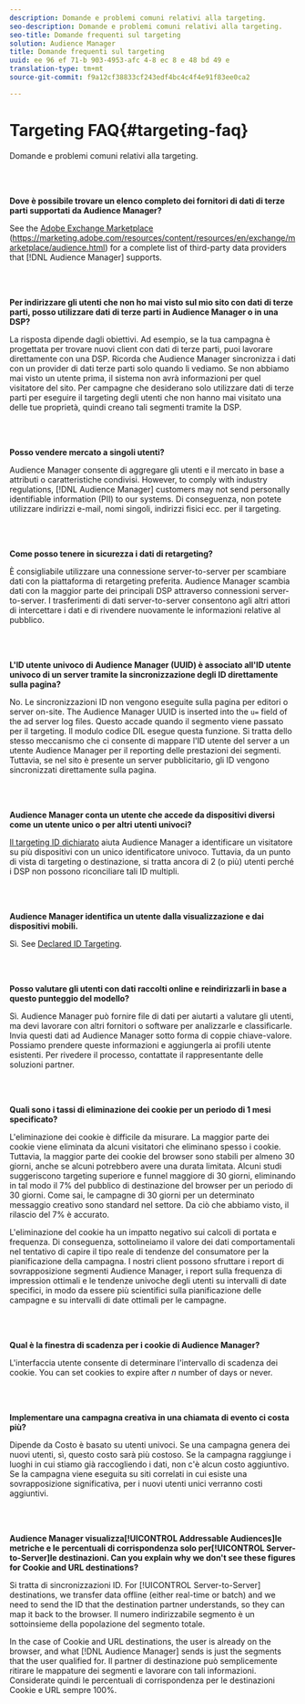 ```yaml
---
description: Domande e problemi comuni relativi alla targeting.
seo-description: Domande e problemi comuni relativi alla targeting.
seo-title: Domande frequenti sul targeting
solution: Audience Manager
title: Domande frequenti sul targeting
uuid: ee 96 ef 71-b 903-4953-afc 4-8 ec 8 e 48 bd 49 e
translation-type: tm+mt
source-git-commit: f9a12cf38833cf243edf4bc4c4f4e91f83ee0ca2

---
```



# Targeting FAQ{#targeting-faq}

Domande e problemi comuni relativi alla targeting.

<br> 

<!-- 

faq_targeting.xml

 -->

**Dove è possibile trovare un elenco completo dei fornitori di dati di terze parti supportati da Audience Manager?**

See the [Adobe Exchange Marketplace](https://marketing.adobe.com/resources/content/resources/en/exchange/marketplace/audience.html) (https://marketing.adobe.com/resources/content/resources/en/exchange/marketplace/audience.html) for a complete list of third-party data providers that [!DNL Audience Manager] supports.

<br> 

**Per indirizzare gli utenti che non ho mai visto sul mio sito con dati di terze parti, posso utilizzare dati di terze parti in Audience Manager o in una DSP?**

La risposta dipende dagli obiettivi. Ad esempio, se la tua campagna è progettata per trovare nuovi client con dati di terze parti, puoi lavorare direttamente con una DSP. Ricorda che Audience Manager sincronizza i dati con un provider di dati terze parti solo quando li vediamo. Se non abbiamo mai visto un utente prima, il sistema non avrà informazioni per quel visitatore del sito. Per campagne che desiderano solo utilizzare dati di terze parti per eseguire il targeting degli utenti che non hanno mai visitato una delle tue proprietà, quindi creano tali segmenti tramite la DSP.

<br> 

**Posso vendere mercato a singoli utenti?**

Audience Manager consente di aggregare gli utenti e il mercato in base a attributi o caratteristiche condivisi. However, to comply with industry regulations, [!DNL Audience Manager] customers may not send personally identifiable information (PII) to our systems. Di conseguenza, non potete utilizzare indirizzi e-mail, nomi singoli, indirizzi fisici ecc. per il targeting.

<br> 

**Come posso tenere in sicurezza i dati di retargeting?**

È consigliabile utilizzare una connessione server-to-server per scambiare dati con la piattaforma di retargeting preferita. Audience Manager scambia dati con la maggior parte dei principali DSP attraverso connessioni server-to-server. I trasferimenti di dati server-to-server consentono agli altri attori di intercettare i dati e di rivendere nuovamente le informazioni relative al pubblico.

<br> 

**L'ID utente univoco di Audience Manager (UUID) è associato all'ID utente univoco di un server tramite la sincronizzazione degli ID direttamente sulla pagina?**

No. Le sincronizzazioni ID non vengono eseguite sulla pagina per editori o server on-site. The Audience Manager UUID is inserted into the `u=` field of the ad server log files. Questo accade quando il segmento viene passato per il targeting. Il modulo codice DIL esegue questa funzione. Si tratta dello stesso meccanismo che ci consente di mappare l'ID utente del server a un utente Audience Manager per il reporting delle prestazioni dei segmenti. Tuttavia, se nel sito è presente un server pubblicitario, gli ID vengono sincronizzati direttamente sulla pagina.

<br> 

**Audience Manager conta un utente che accede da dispositivi diversi come un utente unico o per altri utenti univoci?**

[Il targeting ID dichiarato](../features/declared-ids.md#declared-id-targeting) aiuta Audience Manager a identificare un visitatore su più dispositivi con un unico identificatore univoco. Tuttavia, da un punto di vista di targeting o destinazione, si tratta ancora di 2 (o più) utenti perché i DSP non possono riconciliare tali ID multipli.

<br> 

**Audience Manager identifica un utente dalla visualizzazione e dai dispositivi mobili.**

Sì. See [Declared ID Targeting](../features/declared-ids.md#declared-id-targeting).

<br> 

**Posso valutare gli utenti con dati raccolti online e reindirizzarli in base a questo punteggio del modello?**

Sì. Audience Manager può fornire file di dati per aiutarti a valutare gli utenti, ma devi lavorare con altri fornitori o software per analizzarle e classificarle. Invia questi dati ad Audience Manager sotto forma di coppie chiave-valore. Possiamo prendere queste informazioni e aggiungerla ai profili utente esistenti. Per rivedere il processo, contattate il rappresentante delle soluzioni partner.

<br> 

**Quali sono i tassi di eliminazione dei cookie per un periodo di 1 mesi specificato?**

L'eliminazione dei cookie è difficile da misurare. La maggior parte dei cookie viene eliminata da alcuni visitatori che eliminano spesso i cookie. Tuttavia, la maggior parte dei cookie del browser sono stabili per almeno 30 giorni, anche se alcuni potrebbero avere una durata limitata. Alcuni studi suggeriscono targeting superiore e funnel maggiore di 30 giorni, eliminando in tal modo il 7% del pubblico di destinazione del browser per un periodo di 30 giorni. Come sai, le campagne di 30 giorni per un determinato messaggio creativo sono standard nel settore. Da ciò che abbiamo visto, il rilascio del 7% è accurato.

L'eliminazione del cookie ha un impatto negativo sui calcoli di portata e frequenza. Di conseguenza, sottolineiamo il valore dei dati comportamentali nel tentativo di capire il tipo reale di tendenze del consumatore per la pianificazione della campagna. I nostri client possono sfruttare i report di sovrapposizione segmenti Audience Manager, i report sulla frequenza di impression ottimali e le tendenze univoche degli utenti su intervalli di date specifici, in modo da essere più scientifici sulla pianificazione delle campagne e su intervalli di date ottimali per le campagne.

<br> 

**Qual è la finestra di scadenza per i cookie di Audience Manager?**

L'interfaccia utente consente di determinare l'intervallo di scadenza dei cookie. You can set cookies to expire after *n* number of days or never.

<br> 

**Implementare una campagna creativa in una chiamata di evento ci costa più?**

Dipende da Costo è basato su utenti univoci. Se una campagna genera dei nuovi utenti, sì, questo costo sarà più costoso. Se la campagna raggiunge i luoghi in cui stiamo già raccogliendo i dati, non c'è alcun costo aggiuntivo. Se la campagna viene eseguita su siti correlati in cui esiste una sovrapposizione significativa, per i nuovi utenti unici verranno costi aggiuntivi.

<br> 

**Audience Manager visualizza[!UICONTROL Addressable Audiences]le metriche e le percentuali di corrispondenza solo per[!UICONTROL Server-to-Server]le destinazioni. Can you explain why we don't see these figures for Cookie and URL destinations?**

Si tratta di sincronizzazioni ID. For [!UICONTROL Server-to-Server] destinations, we transfer data offline (either real-time or batch) and we need to send the ID that the destination partner understands, so they can map it back to the browser. Il numero indirizzabile segmento è un sottoinsieme della popolazione del segmento totale.

In the case of Cookie and URL destinations, the user is already on the browser, and what [!DNL Audience Manager] sends is just the segments that the user qualified for. Il partner di destinazione può semplicemente ritirare le mappature dei segmenti e lavorare con tali informazioni. Considerate quindi le percentuali di corrispondenza per le destinazioni Cookie e URL sempre 100%.
